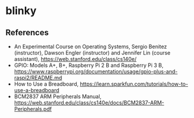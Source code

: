 # blinky

## References

* An Experimental Course on Operating Systems, Sergio Benitez (instructor), Dawson Engler (instructor) and Jennifer Lin (course assistant), https://web.stanford.edu/class/cs140e/
* GPIO: Models A+, B+, Raspberry Pi 2 B and Raspberry Pi 3 B, https://www.raspberrypi.org/documentation/usage/gpio-plus-and-raspi2/README.md
* How to Use a Breadboard, https://learn.sparkfun.com/tutorials/how-to-use-a-breadboard
* BCM2837 ARM Peripherals Manual, https://web.stanford.edu/class/cs140e/docs/BCM2837-ARM-Peripherals.pdf
